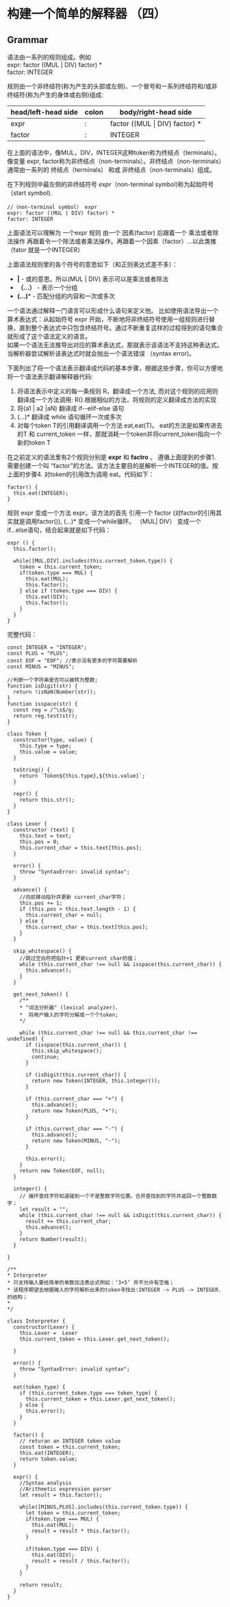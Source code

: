 # 构建一个简单的解释器 （四）

## Grammar
语法由一系列的规则组成。例如  
expr: factor ((MUL | DIV) factor) *  
factor: INTEGER   

规则由一个非终结符(称为产生的头部或左侧)、一个冒号和一系列终结符和/或非终结符(称为产生的身体或右侧)组成:  

| head/left-head side | colon | body/right-head side 
|-----|-------| --------------- |
| expr | : | factor ((MUL \| DIV) factor) * |
| factor | : | INTEGER |

在上面的语法中，像MUL，DIV，INTEGER这种token称为终结点（terminals）。像变量 expr, factor称为非终结点（non-terminals）。非终结点（non-terminals）通常由一系列的 终结点（terminals） 和或 非终结点（non-terminals）组成。

在下列规则中最左侧的非终结符号 *expr*（non-terminal symbol)称为起始符号（start symbol).  
    
    //（non-terminal symbol） expr
    expr: factor ((MUL | DIV) factor) * 
    factor: INTEGER

上面语法可以理解为 一个expr 规则 由一个 因素(factor) 后跟着一个 乘法或者除法操作 再跟着令一个除法或者乘法操作。再跟着一个因素（factor）...以此类推 （fator 就是一个INTEGER）

上面语法规则里的各个符号的意思如下（和正则表达式差不多）：  

* **|** - 或的意思。所以(MUL | DIV) 表示可以是乘法或者除法
* **（...）** - 表示一个分组  
* **(...)*** -  匹配分组的内容和一次或多次  

一个语法通过解释一门语言可以形成什么语句来定义他。
比如使用语法导出一个算术表达式：从起始符号 expr 开始，不断地将非终结符号使用一组规则进行替换，直到整个表达式中只包含终结符号。通过不断重复这样的过程得到的语句集合就形成了这个语法定义的语言。  
如果一个语法无法推导出对应的算术表达式，那就表示该语法不支持这种表达式。当解析器尝试解析该表达式时就会抛出一个语法错误 （syntax error)。

下面列出了将一个语法表示翻译成代码的基本步骤，根据这些步骤，你可以方便地将一个语法表示翻译解释器代码:  
1. 将语法表示中定义的每一条规则 R，翻译成一个方法, 而对这个规则的应用则翻译成一个方法调用: R().根据相似的方法，将规则的定义翻译成方法的实现
2. 将(a1 | a2 |aN) 翻译成 if--elif-else 语句
3. (...)* 翻译成 while 语句循环一次或多次
4. 对每个token T的引用翻译调用一个方法 eat,eat(T)。 eat的方法是如果传进去的T 和 current_token 一样，那就消耗一个token并将current_token指向一个新的token T

在之前定义的语法里有2个规则分别是 **expr** 和  **factro** 。
遵循上面提到的步骤1. 需要创建一个叫 “factor”的方法。该方法主要目的是解析一个INTEGER的值。按上面的步骤4. 对token的引用改为调用 eat。代码如下： 

    factor() {
      this.eat(INTEGER);
    }

规则 expr 变成一个方法 expr。该方法的首先 引用一个 factor (对factor的引用其实就是调用factor()), (...)* 变成一个while循环。 （MUL| DIV） 变成一个 if...else语句，结合起来就是如下代码：

    expr () {
      this.factor();

      while([MUL,DIV].includes(this.current_token.type)) {
        token = this.current_token;
        if(token.type === MUL) {
          this.eat(MUL);
          this.factor();
        } else if (token.type === DIV) {
          this.eat(DIV);
          this.factor();
        }
      }
    }



完整代码：

    const INTEGER = "INTEGER";
    const PLUS = "PLUS";
    const EOF = "EOF"; //表示没有更多的字符需要解析
    const MINUS = "MINUS";

    //判断一个字符串是否可以被转为整数;
    function isDigit(str) {
      return !isNaN(Number(str));
    }
    function isspace(str) {
      const reg = /^\s$/g;
      return reg.test(str);
    }

    class Token {
      constructor(type, value) {
        this.type = type;
        this.value = value;
      }

      toString() {
        return `Token${this.type},${this.value}`;
      }

      repr() {
        return this.str();
      }
    }

    class Lexer {
      constructor (text) {
        this.text = text;
        this.pos = 0;
        this.current_char = this.text[this.pos];
      }

      error() {
        throw "SyntaxError: invalid syntax";
      }

      advance() {
        //向前移动指针并更新 current_char字符；
        this.pos += 1;
        if (this.pos > this.text.length - 1) {
          this.current_char = null;
        } else {
          this.current_char = this.text[this.pos];
        }
      }

      skip_whitespace() {
        //跳过空白符把指针+1 更新current_char的值；
        while (this.current_char !== null && isspace(this.current_char)) {
          this.advance();
        }
      }

      get_next_token() {
        /**
        * "词法分析器" (lexical analyzer)、
        *  将用户输入的字符分解成一个个token;
        */

        while (this.current_char !== null && this.current_char !== undefined) {
          if (isspace(this.current_char)) {
            this.skip_whitespace();
            continue;
          }

          if (isDigit(this.current_char)) {
            return new Token(INTEGER, this.integer());
          }

          if (this.current_char === "+") {
            this.advance();
            return new Token(PLUS, "+");
          }

          if (this.current_char === "-") {
            this.advance();
            return new Token(MINUS, "-");
          }

          this.error();
        }
        return new Token(EOF, null);
      }

      integer() {
        // 循环查找字符知道碰到一个不是整数字符位置。合并查找到的字符并返回一个整数数字；
        let result = "";
        while (this.current_char !== null && isDigit(this.current_char)) {
          result += this.current_char;
          this.advance();
        }
        return Number(result);
      }
      
    }

    /**
    * Interpreter
    * 只支持输入要给简单的单数加法表达式例如：‘3+5’ 并不允许有空格；
    * 该程序期望去根据输入的字符解析出来的token寻找出:INTEGER -> PLUS -> INTEGER.的结构；
    *
    */

    class Interpreter {
      constructor(Lexer) {
        this.Lexer =  Lexer
        this.current_token = this.Lexer.get_next_token();

      }

      error() {
        throw "SyntaxError: invalid syntax";
      }

      eat(token_type) {
        if (this.current_token.type === token_type) {
          this.current_token = this.Lexer.get_next_token();
        } else {
          this.error();
        }
      }

      factor() {
        // returan an INTEGER token value
        const token = this.current_token;
        this.eat(INTEGER);
        return token.value;
      }

      expr() {
        //Syntax analysis
        //Arithmetic expression parser 
        let result = this.factor();

        while([MINUS,PLUS].includes(this.current_token.type)) {
          let token = this.current_token;
          if(token.type === MUL) {
            this.eat(MUL);
            result = result * this.factor();
          }

          if(token.type === DIV) {
            this.eat(DIV);
            result = result / this.factor();
          }
        }

        return result;
      }
    }










  
